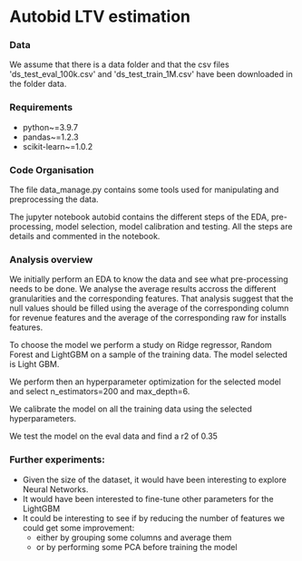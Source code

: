 # Autobid LTV estimation

### Data 
We assume that there is a data folder and that the csv files 'ds_test_eval_100k.csv' and 'ds_test_train_1M.csv' 
have been downloaded in the folder data.

### Requirements
- python~=3.9.7
- pandas~=1.2.3
- scikit-learn~=1.0.2

### Code Organisation
The file data_manage.py contains some tools used for manipulating and preprocessing
the data.

The jupyter notebook autobid contains the different steps of the EDA, pre-processing,
model selection, model calibration and testing. All the steps are details and
commented in the notebook.

### Analysis overview
We initially perform an EDA to know the data and see what pre-processing needs to be done.
We analyse the average results accross the different granularities and the corresponding
features. That analysis suggest that the null values should be filled using the average of the corresponding 
column for revenue features and the average of the corresponding raw for installs features.

To choose the model we perform a study on Ridge regressor, Random Forest and LightGBM
on a sample of the  training data. The model selected is Light GBM.

We perform then an hyperparameter optimization for the selected model and select n_estimators=200 and max_depth=6.

We calibrate the model on all the training data using the selected hyperparameters.

We test the model on the eval data and find a r2 of 0.35

### Further experiments:
- Given the size of the dataset, it would have been interesting to explore Neural Networks. 
- It would have been interested to fine-tune other parameters for the LightGBM
- It could be interesting to see if by reducing the number of features we could get some improvement:
    - either by grouping some columns and average them
    - or by performing some PCA before training the model

